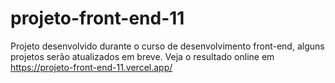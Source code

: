 # projeto-front-end-11
Projeto desenvolvido durante o curso de desenvolvimento front-end, alguns projetos serão atualizados em breve.
Veja o resultado online em https://projeto-front-end-11.vercel.app/
